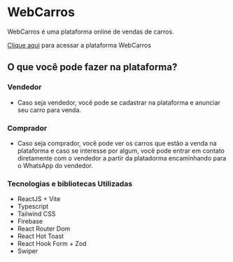 # WebCarros

WebCarros é uma plataforma online de vendas de carros.

[Clique aqui](https://web-carros-rosy.vercel.app/) para acessar a plataforma WebCarros

## O que você pode fazer na plataforma?

 ### Vendedor
 - Caso seja vendedor, você pode se cadastrar na plataforma e anunciar seu carro para venda.

 ### Comprador
 - Caso seja comprador, você pode ver os carros que estão a venda na plataforma e caso se interesse por algum, você pode entrar em contato diretamente com o vendedor a partir da platadorma encaminhando para o WhatsApp do vendedor.


 ### Tecnologias e bibliotecas Utilizadas
 - ReactJS + Vite
 - Typescript
 - Tailwind CSS
 - Firebase
 - React Router Dom
 - React Hot Toast
 - React Hook Form + Zod
 - Swiper


